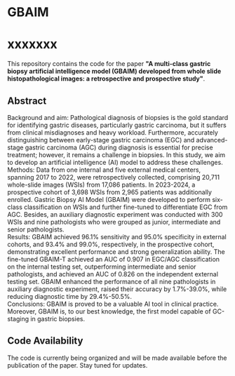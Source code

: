 # GBAIM

# xxxxxxx  

This repository contains the code for the paper **"A multi-class gastric biopsy artificial intelligence model (GBAIM) developed from whole slide histopathological images: a retrospective and prospective study"**.  

## Abstract  

Background and aim: Pathological diagnosis of biopsies is the gold standard for identifying gastric diseases, particularly gastric carcinoma, but it suffers from clinical misdiagnoses and heavy workload. Furthermore, accurately distinguishing between early-stage gastric carcinoma (EGC) and advanced-stage gastric carcinoma (AGC) during diagnosis is essential for precise treatment; however, it remains a challenge in biopsies. In this study, we aim to develop an artificial intelligence (AI) model to address these challenges.  
Methods: Data from one internal and five external medical centers, spanning 2017 to 2022, were retrospectively collected, comprising 20,711 whole-slide images (WSIs) from 17,086 patients. In 2023-2024, a prospective cohort of 3,698 WSIs from 2,965 patients was additionally enrolled. Gastric Biopsy AI Model (GBAIM) were developed to perform six-class classification on WSIs and further fine-tuned to differentiate EGC from AGC. Besides, an auxiliary diagnostic experiment was conducted with 300 WSIs and nine pathologists who were grouped as junior, intermediate and senior pathologists.   
Results: GBAIM achieved 96.1% sensitivity and 95.0% specificity in external cohorts, and 93.4% and 99.0%, respectively, in the prospective cohort, demonstrating excellent performance and strong generalization ability. The fine-tuned GBAIM-T achieved an AUC of 0.907 in EGC/AGC classification on the internal testing set, outperforming intermediate and senior pathologists, and achieved an AUC of 0.826 on the independent external testing set. GBAIM enhanced the performance of all nine pathologists in auxiliary diagnostic experiment, raised their accuracy by 1.7%-39.0%, while reducing diagnostic time by 29.4%-50.5%.   
Conclusions: GBAIM is proved to be a valuable AI tool in clinical practice. Moreover, GBAIM is, to our best knowledge, the first model capable of GC-staging in gastric biopsies.   

## Code Availability  

The code is currently being organized and will be made available before the publication of the paper. Stay tuned for updates.  

